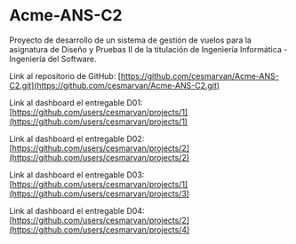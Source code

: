 # Acme-ANS-C2


Proyecto de desarrollo de un sistema de gestión de vuelos para la asignatura de Diseño y Pruebas II de la titulación de Ingeniería Informática - Ingeniería del Software.


Link al repositorio de GitHub: [https://github.com/cesmarvan/Acme-ANS-C2.git](https://github.com/cesmarvan/Acme-ANS-C2.git)


Link al dashboard el entregable D01: [https://github.com/users/cesmarvan/projects/1](https://github.com/users/cesmarvan/projects/1)


Link al dashboard el entregable D02: [https://github.com/users/cesmarvan/projects/2](https://github.com/users/cesmarvan/projects/2)


Link al dashboard el entregable D03: [https://github.com/users/cesmarvan/projects/1](https://github.com/users/cesmarvan/projects/3)


Link al dashboard el entregable D04: [https://github.com/users/cesmarvan/projects/2](https://github.com/users/cesmarvan/projects/4)
 
